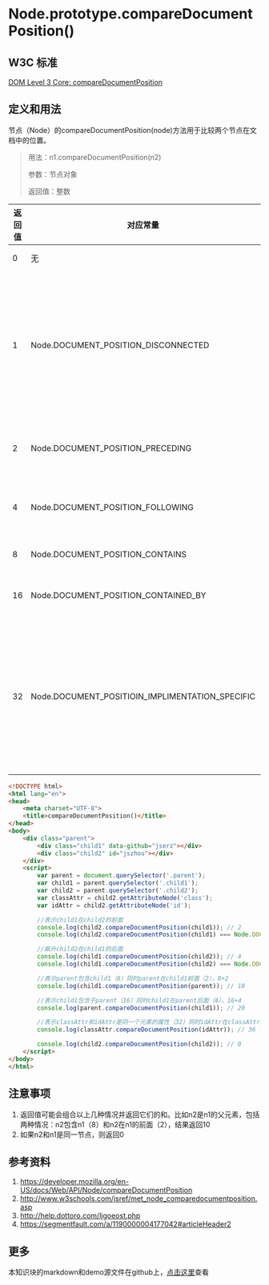 # Node.prototype.compareDocumentPosition()

## W3C 标准
[DOM Level 3 Core: compareDocumentPosition](https://www.w3.org/TR/DOM-Level-3-Core/core.html#Node3-compareDocumentPosition)

## 定义和用法
节点（Node）的compareDocumentPosition(node)方法用于比较两个节点在文档中的位置。
> 用法：n1.compareDocumentPosition(n2)
>
> 参数：节点对象
>
> 返回值：整数

返回值 | 对应常量 | 意义
--- | --- | ---
0 | 无 | 同一节点
1 | Node.DOCUMENT_POSITION_DISCONNECTED | 没有位置关系，一般表示两个节点不在同一个文档中
2 | Node.DOCUMENT_POSITION_PRECEDING |  n2在n1的前面
4 | Node.DOCUMENT_POSITION_FOLLOWING | n2在n1的后面
8 | Node.DOCUMENT_POSITION_CONTAINS | n2包含n1
16 | Node.DOCUMENT_POSITION_CONTAINED_BY | n2包含于n1
32 | Node.DOCUMENT_POSITIOIN_IMPLIMENTATION_SPECIFIC  | 没有位置关系，或n2和n1是同一元素的属性节点

```html
<!DOCTYPE html>
<html lang="en">
<head>
    <meta charset="UTF-8">
    <title>compareDocumentPosition()</title>
</head>
<body>
    <div class="parent">
        <div class="child1" data-github="jserz"></div>
        <div class="child2" id="jszhou"></div>
    </div>
    <script>
        var parent = document.querySelector('.parent');
        var child1 = parent.querySelector('.child1');
        var child2 = parent.querySelector('.child2');
        var classAttr = child2.getAttributeNode('class');
        var idAttr = child2.getAttributeNode('id');

        //表示child1在child2的前面
        console.log(child2.compareDocumentPosition(child1)); // 2
        console.log(child2.compareDocumentPosition(child1) === Node.DOCUMENT_POSITION_PRECEDING); // true

        //飙升child2在child1的后面
        console.log(child1.compareDocumentPosition(child2)); // 4
        console.log(child1.compareDocumentPosition(child2) === Node.DOCUMENT_POSITION_FOLLOWING); // true

        //表示parent包含child1（8）同时parent在child1前面（2），8+2
        console.log(child1.compareDocumentPosition(parent)); // 10

        //表示child1包含于parent（16）同时child1在parent后面（4），16+4
        console.log(parent.compareDocumentPosition(child1)); // 20

        //表示classAttr和idAttr是同一个元素的属性（32）同时idAttr在classAttr后面（4），32+4
        console.log(classAttr.compareDocumentPosition(idAttr)); // 36

        console.log(child2.compareDocumentPosition(child2)); // 0
    </script>
</body>
</html>
```

## 注意事项
1. 返回值可能会组合以上几种情况并返回它们的和。比如n2是n1的父元素，包括两种情况：n2包含n1（8）和n2在n1的前面（2），结果返回10
2. 如果n2和n1是同一节点，则返回0

## 参考资料
1. https://developer.mozilla.org/en-US/docs/Web/API/Node/compareDocumentPosition
2. http://www.w3schools.com/jsref/met_node_comparedocumentposition.asp
3. http://help.dottoro.com/ljgoeost.php
4. https://segmentfault.com/a/1190000004177042#articleHeader2

## 更多
本知识块的markdown和demo源文件在github上，[点击这里](https://github.com/jserz/js_piece)查看